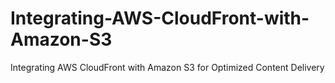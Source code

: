 # Integrating-AWS-CloudFront-with-Amazon-S3
Integrating AWS CloudFront with Amazon S3 for Optimized Content Delivery
